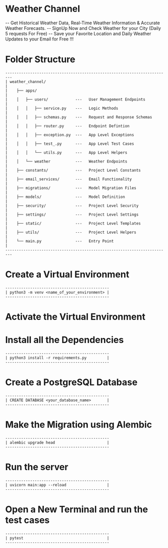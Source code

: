 # Weather Channel
--  Get Historical Weather Data, Real-Time Weather Information & Accurate Weather Forecasts.
--  SignUp Now and Check Weather for your City (Daily 5 requests For Free)
--  Save your Favorite Location and Daily Weather Updates to your Email for Free !!!


# Folder Structure 

    -------------------------------------------------------------------------
    | weather_channel/                                                      |
    |    ├── apps/                                                          |
    |    │   ├── users/            ---   User Management Endpoints          |
    |    │   │   ├── service.py    ---   Logic Methods                      |
    |    │   │   ├── schemas.py    ---   Request and Response Schemas       |
    |    │   │   ├── router.py     ---   Endpoint Defintion                 |
    |    │   │   ├── exception.py  ---   App Level Exceptions               |
    |    │   │   ├── test_.py      ---   App Level Test Cases               |
    |    │   │   └── utils.py      ---   App Level Helpers                  |
    |    │   └── weather           ---   Weather Endpoints                  |
    |    ├── constants/            ---   Project Level Constants            |
    |    ├── email_services/       ---   Email Functionality                |
    |    ├── migrations/           ---   Model Migration Files              |
    |    ├── models/               ---   Model Definition                   |
    |    ├── security/             ---   Project Level Security             |
    |    ├── settings/             ---   Project Level Settings             |
    |    ├── static/               ---   Project Level Templates            |
    |    ├── utils/                ---   Project Level Helpers              |
    |    └── main.py               ---   Entry Point                        |
    -------------------------------------------------------------------------

# Create a Virtual Environment 
    
    ----------------------------------------------
    | python3 -m venv <name_of_your_environment> |
    ----------------------------------------------

#  Activate the Virtual Environment 
#  Install  all the Dependencies

    ----------------------------------------------
    | python3 install -r requirements.py         |
    ----------------------------------------------
    
#  Create a PostgreSQL Database

    ----------------------------------------------
    | CREATE DATABASE <your_database_name>       |
    ----------------------------------------------

#  Make the Migration using Alembic

    ----------------------------------------------
    | alembic upgrade head                       |
    ----------------------------------------------


#  Run the server

    ----------------------------------------------
    | uvicorn main:app --reload                  |
    ----------------------------------------------

#  Open a New Terminal and run the test cases 

    ----------------------------------------------
    | pytest                                     |
    ----------------------------------------------




